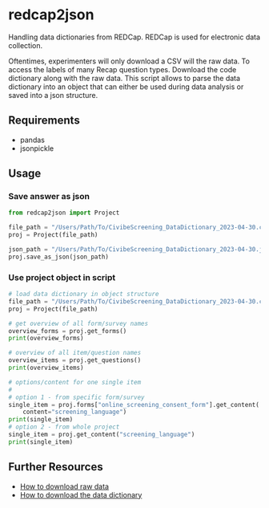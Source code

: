 # redcap2json

Handling data dictionaries from REDCap. REDCap is used for electronic data 
collection.

Oftentimes, experimenters will only download a CSV will the raw data. To access 
the labels of many Recap question types. Download the code dictionary along 
with the raw data. This script allows to parse the data dictionary into an 
object that can either be used during data analysis or saved into a json 
structure.

## Requirements

* pandas
* jsonpickle

## Usage

### Save answer as json
```python
from redcap2json import Project

file_path = "/Users/Path/To/CivibeScreening_DataDictionary_2023-04-30.csv"
proj = Project(file_path)

json_path = "/Users/Path/To/CivibeScreening_DataDictionary_2023-04-30.json"
proj.save_as_json(json_path)
```

### Use project object in script

```python
# load data dictionary in object structure
file_path = "/Users/Path/To/CivibeScreening_DataDictionary_2023-04-30.csv"
proj = Project(file_path)

# get overview of all form/survey names
overview_forms = proj.get_forms()
print(overview_forms)

# overview of all item/question names
overview_items = proj.get_questions()
print(overview_items)

# options/content for one single item
# 
# option 1 - from specific form/survey
single_item = proj.forms["online_screening_consent_form"].get_content(
    content="screening_language")
print(single_item)
# option 2 - from whole project
single_item = proj.get_content("screening_language")
print(single_item)
```

## Further Resources

* [How to download raw data](https://www.ctsi.ufl.edu/files/2017/06/Exporting-Data-from-REDCap-%E2%80%93-How-1.pdf)
* [How to download the data dictionary](https://redcap.smhs.gwu.edu/sites/g/files/zaskib651/files/2021-07/Download%20the%20Data%20Dictionary.pdf)